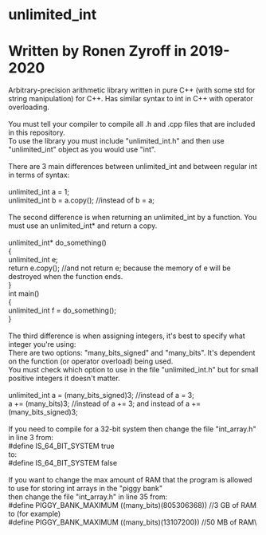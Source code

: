 # unlimited_int
# Written by Ronen Zyroff in 2019-2020
Arbitrary-precision arithmetic library written in pure C++ (with some std for string manipulation) for C++. Has similar syntax to int in C++ with operator overloading.\
\
You must tell your compiler to compile all .h and .cpp files that are included in this repository.\
To use the library you must include "unlimited_int.h" and then use "unlimited_int" object as you would use "int".\
\
There are 3 main differences between unlimited_int and between regular int in terms of syntax:\
\
unlimited_int a = 1;\
unlimited_int b = a.copy(); //instead of b = a;\
\
The second difference is when returning an unlimited_int by a function. You must use an unlimited_int* and return a copy.\
\
unlimited_int* do_something()\
{\
  unlimited_int e;\
  return e.copy(); //and not return e; because the memory of e will be destroyed when the function ends.\
}\
int main()\
{\
  unlimited_int f = do_something();\
}\
\
The third difference is when assigning integers, it's best to specify what integer you're using:\
There are two options: "many_bits_signed" and "many_bits". It's dependent on the function (or operator overload) being used.\
You must check which option to use in the file "unlimited_int.h" but for small positive integers it doesn't matter.\
\
unlimited_int a = (many_bits_signed)3; //instead of a = 3;\
a += (many_bits)3; //instead of a += 3; and instead of a += (many_bits_signed)3;\
\
If you need to compile for a 32-bit system then change the file "int_array.h" in line 3 from:\
#define IS_64_BIT_SYSTEM true\
to:\
#define IS_64_BIT_SYSTEM false\
\
If you want to change the max amount of RAM that the program is allowed to use for storing int arrays in the "piggy bank"\
then change the file "int_array.h" in line 35 from:\
#define PIGGY_BANK_MAXIMUM ((many_bits)(805306368)) //3 GB of RAM\
to (for example)\
#define PIGGY_BANK_MAXIMUM ((many_bits)(13107200)) //50 MB of RAM\
